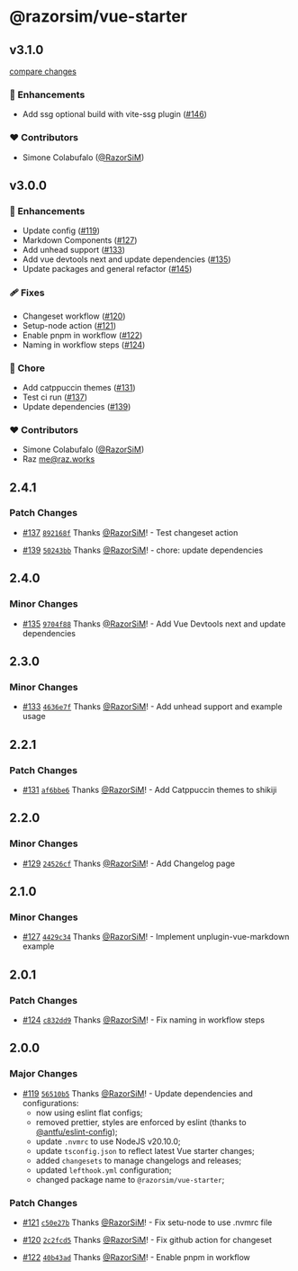 # @razorsim/vue-starter

## v3.1.0

[compare changes](https://github.com/razorsim/vue-starter/compare/v3.0.0...v3.1.0)

### 🚀 Enhancements

- Add ssg optional build with vite-ssg plugin ([#146](https://github.com/razorsim/vue-starter/pull/146))

### ❤️ Contributors

- Simone Colabufalo ([@RazorSiM](http://github.com/RazorSiM))

## v3.0.0


### 🚀 Enhancements

- Update config ([#119](https://github.com/razorsim/vue-starter/pull/119))
- Markdown Components ([#127](https://github.com/razorsim/vue-starter/pull/127))
- Add unhead support ([#133](https://github.com/razorsim/vue-starter/pull/133))
- Add vue devtools next and update dependencies ([#135](https://github.com/razorsim/vue-starter/pull/135))
- Update packages and general refactor ([#145](https://github.com/razorsim/vue-starter/pull/145))

### 🩹 Fixes

- Changeset workflow ([#120](https://github.com/razorsim/vue-starter/pull/120))
- Setup-node action ([#121](https://github.com/razorsim/vue-starter/pull/121))
- Enable pnpm in workflow ([#122](https://github.com/razorsim/vue-starter/pull/122))
- Naming in workflow steps ([#124](https://github.com/razorsim/vue-starter/pull/124))

### 🏡 Chore

- Add catppuccin themes ([#131](https://github.com/razorsim/vue-starter/pull/131))
- Test ci run ([#137](https://github.com/razorsim/vue-starter/pull/137))
- Update dependencies ([#139](https://github.com/razorsim/vue-starter/pull/139))

### ❤️ Contributors

- Simone Colabufalo ([@RazorSiM](http://github.com/RazorSiM))
- Raz <me@raz.works>

## 2.4.1

### Patch Changes

- [#137](https://github.com/RazorSiM/vue-starter/pull/137) [`892168f`](https://github.com/RazorSiM/vue-starter/commit/892168f360e9efddf2f8aa79671bb542abe53d7c) Thanks [@RazorSiM](https://github.com/RazorSiM)! - Test changeset action

- [#139](https://github.com/RazorSiM/vue-starter/pull/139) [`50243bb`](https://github.com/RazorSiM/vue-starter/commit/50243bb0e1e18d81996265e05588c57b990efc9a) Thanks [@RazorSiM](https://github.com/RazorSiM)! - chore: update dependencies

## 2.4.0

### Minor Changes

- [#135](https://github.com/RazorSiM/vue-starter/pull/135) [`9704f88`](https://github.com/RazorSiM/vue-starter/commit/9704f8857402bb7155565dde563135cdc34fd8b3) Thanks [@RazorSiM](https://github.com/RazorSiM)! - Add Vue Devtools next and update dependencies

## 2.3.0

### Minor Changes

- [#133](https://github.com/RazorSiM/vue-starter/pull/133) [`4636e7f`](https://github.com/RazorSiM/vue-starter/commit/4636e7ff9a0185f0ec82e4b625e26036a00206cc) Thanks [@RazorSiM](https://github.com/RazorSiM)! - Add unhead support and example usage

## 2.2.1

### Patch Changes

- [#131](https://github.com/RazorSiM/vue-starter/pull/131) [`af6bbe6`](https://github.com/RazorSiM/vue-starter/commit/af6bbe6d8225a4c6a0f74a008cd734db398d5dd0) Thanks [@RazorSiM](https://github.com/RazorSiM)! - Add Catppuccin themes to shikiji

## 2.2.0

### Minor Changes

- [#129](https://github.com/RazorSiM/vue-starter/pull/129) [`24526cf`](https://github.com/RazorSiM/vue-starter/commit/24526cf540ee6e1089186ccb0257ad581ecc86be) Thanks [@RazorSiM](https://github.com/RazorSiM)! - Add Changelog page

## 2.1.0

### Minor Changes

- [#127](https://github.com/RazorSiM/vue-starter/pull/127) [`4429c34`](https://github.com/RazorSiM/vue-starter/commit/4429c34ecd3f14390a6c2ae92a6691ea2b0295f4) Thanks [@RazorSiM](https://github.com/RazorSiM)! - Implement unplugin-vue-markdown example

## 2.0.1

### Patch Changes

- [#124](https://github.com/RazorSiM/vue-starter/pull/124) [`c832dd9`](https://github.com/RazorSiM/vue-starter/commit/c832dd970f771caff92b3f9b9474acad215b8676) Thanks [@RazorSiM](https://github.com/RazorSiM)! - Fix naming in workflow steps

## 2.0.0

### Major Changes

- [#119](https://github.com/RazorSiM/vue-starter/pull/119) [`56510b5`](https://github.com/RazorSiM/vue-starter/commit/56510b54053eaf72270ff711051c441ad32eac7b) Thanks [@RazorSiM](https://github.com/RazorSiM)! - Update dependencies and configurations:
  - now using eslint flat configs;
  - removed prettier, styles are enforced by eslint (thanks to [@antfu/eslint-config](https://github.com/anftu/eslint-config));
  - update `.nvmrc` to use NodeJS v20.10.0;
  - update `tsconfig.json` to reflect latest Vue starter changes;
  - added `changesets` to manage changelogs and releases;
  - updated `lefthook.yml` configuration;
  - changed package name to `@razorsim/vue-starter`;

### Patch Changes

- [#121](https://github.com/RazorSiM/vue-starter/pull/121) [`c50e27b`](https://github.com/RazorSiM/vue-starter/commit/c50e27b786e03f0675a5547e448af06af7a713b2) Thanks [@RazorSiM](https://github.com/RazorSiM)! - Fix setu-node to use .nvmrc file

- [#120](https://github.com/RazorSiM/vue-starter/pull/120) [`2c2fcd5`](https://github.com/RazorSiM/vue-starter/commit/2c2fcd5fe4901e0cba52b583636a0305672d01fd) Thanks [@RazorSiM](https://github.com/RazorSiM)! - Fix github action for changeset

- [#122](https://github.com/RazorSiM/vue-starter/pull/122) [`40b43ad`](https://github.com/RazorSiM/vue-starter/commit/40b43ad362112a7527f3cf80b96fe897edaf065e) Thanks [@RazorSiM](https://github.com/RazorSiM)! - Enable pnpm in workflow
